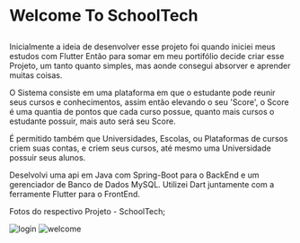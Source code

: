 # Welcome To SchoolTech

##
Inicialmente a ideia de desenvolver esse projeto foi quando iniciei meus estudos com Flutter
Então para somar em meu portifólio decide criar esse Projeto, um tanto quanto simples, mas aonde consegui 
absorver e aprender muitas coisas.

O Sistema consiste em uma plataforma em que o estudante pode reunir seus cursos e conhecimentos,
assim então elevando o seu 'Score', o Score é uma quantia de pontos que cada curso possue, quanto mais cursos o 
estudante possuir, mais auto será seu Score.

É permitido também que Universidades, Escolas, ou Plataformas de cursos criem suas contas, e criem seus 
cursos, até mesmo uma Universidade possuir seus alunos.

Deselvolvi uma api em Java com Spring-Boot para o BackEnd e um gerenciador de Banco de Dados MySQL.
Utilizei Dart juntamente com a ferramente Flutter para o FrontEnd.


Fotos do respectivo Projeto - SchoolTech;

![login](https://user-images.githubusercontent.com/106287877/202275985-c80aba7f-6890-4abb-a233-26d1e801c3ea.png)
![welcome](https://user-images.githubusercontent.com/106287877/202276184-e1bec770-cb98-462c-9392-488bdd9f2769.png)
